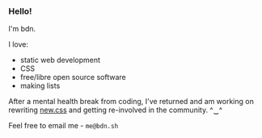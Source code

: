 ### Hello!
I'm bdn.

I love:
- static web development
- CSS
- free/libre open source software
- making lists

After a mental health break from coding, I've returned and am working on rewriting [new.css](https://github.com/xz/new.css) and getting re-involved in the community. ^‿^

Feel free to email me - `me@bdn.sh`
